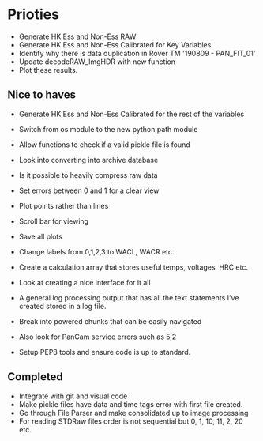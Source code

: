 # Prioties
-   Generate HK Ess and Non-Ess RAW
-   Generate HK Ess and Non-Ess Calibrated for Key Variables
-   Identify why there is data duplication in Rover TM '190809 - PAN_FIT_01'
-   Update decodeRAW_ImgHDR with new function
-   Plot these results. 

## Nice to haves
-   Generate HK Ess and Non-Ess Calibrated for the rest of the variables
-   Switch from os module to the new python path module
-	Allow functions to check if a valid pickle file is found
-	Look into converting into archive database
-	Is it possible to heavily compress raw data
-   Set errors between 0 and 1 for a clear view
-   Plot points rather than lines
-   Scroll bar for viewing
-   Save all plots
-   Change labels from 0,1,2,3 to WACL, WACR etc.
-   Create a calculation array that stores useful temps, voltages, HRC etc.
-   Look at creating a nice interface for it all
-   A general log processing output that has all the text statements I've created stored in a log file.
-   Break into powered chunks that can be easily navigated
-   Also look for PanCam service errors such as 5,2

-   Setup PEP8 tools and ensure code is up to standard. 

## Completed
-   Integrate with git and visual code
-   Make pickle files have data and time tags error with first file created.
-   Go through File Parser and make consolidated up to image processing
-   For reading STDRaw files order is not sequential but 0, 1, 10, 11, 2, 20 etc. 